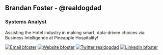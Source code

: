 ## Brandan Foster - @realdogdad
### Systems Analyst
Assisting the Hotel industry in making smart, data-driven choices via Business Intelligence at Pineapple Hospitality!

[![Email bfoster](https://img.shields.io/badge/Email-brandan@getfoster.net-greeb?style=for-the-badge)](mailto:brandan@getfoster.net)
[![Website bfoster](https://img.shields.io/badge/Website-RealDogDad.Dev-yellow?style=for-the-badge)](hhttps://realdogdad.dev/)
[![Twitter realdogdad](https://img.shields.io/badge/Twitter-@real_dog_dad-9cf?style=for-the-badge)](https://twitter.com/real_dog_dad)
[![LinkedIn bfoster](https://img.shields.io/badge/LinkedIn-getfoster-blue?style=for-the-badge)](https://www.linkedin.com/in/getfoster/)
